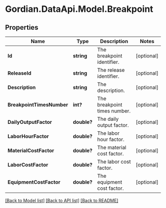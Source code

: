 # Gordian.DataApi.Model.Breakpoint
## Properties

Name | Type | Description | Notes
------------ | ------------- | ------------- | -------------
**Id** | **string** | The breakpoint identifier. | [optional] 
**ReleaseId** | **string** | The release identifier. | [optional] 
**Description** | **string** | The description. | [optional] 
**BreakpointTimesNumber** | **int?** | The breakpoint times number. | [optional] 
**DailyOutputFactor** | **double?** | The daily output factor. | [optional] 
**LaborHourFactor** | **double?** | The labor hour factor. | [optional] 
**MaterialCostFactor** | **double?** | The material cost factor. | [optional] 
**LaborCostFactor** | **double?** | The labor cost factor. | [optional] 
**EquipmentCostFactor** | **double?** | The equipment cost factor. | [optional] 

[[Back to Model list]](../README.md#documentation-for-models) [[Back to API list]](../README.md#documentation-for-api-endpoints) [[Back to README]](../README.md)

